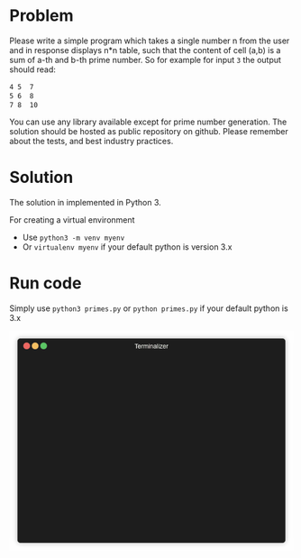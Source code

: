 # Problem

Please write a simple program which takes a single number n from the user and in response displays n*n table, such that the content of cell (a,b) is a sum of a-th and b-th prime number. So for example for input `3` the output should read:

```
4 5  7
5 6  8
7 8  10
```

You can use any library available except for prime number generation. The solution should be hosted as public repository on github. Please remember about the tests, and best industry practices.

# Solution

The solution in implemented in Python 3. 

For creating a virtual environment 

- Use ``python3 -m venv myenv`` 
- Or ``virtualenv myenv`` if your default python is version 3.x

 
# Run code

Simply use  ``python3 primes.py`` or ``python primes.py`` if your default python is 3.x 


![](primes.gif)
